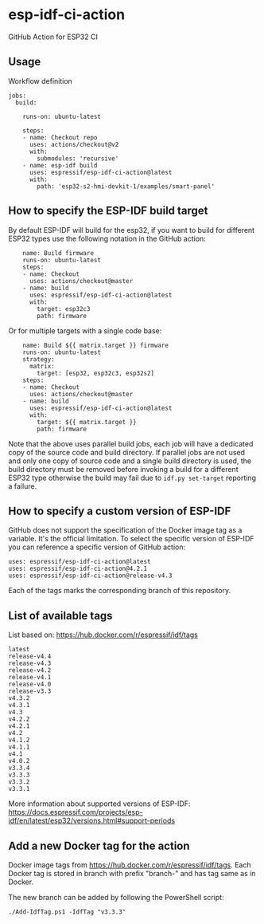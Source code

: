 # esp-idf-ci-action

GitHub Action for ESP32 CI

## Usage

Workflow definition

```
jobs:
  build:

    runs-on: ubuntu-latest

    steps:
    - name: Checkout repo
      uses: actions/checkout@v2
      with:
        submodules: 'recursive'
    - name: esp-idf build
      uses: espressif/esp-idf-ci-action@latest
      with:
        path: 'esp32-s2-hmi-devkit-1/examples/smart-panel'
```

## How to specify the ESP-IDF build target

By default ESP-IDF will build for the esp32, if you want to build for different
ESP32 types use the following notation in the GitHub action:


```
    name: Build firmware
    runs-on: ubuntu-latest
    steps:
    - name: Checkout
      uses: actions/checkout@master
    - name: build
      uses: espressif/esp-idf-ci-action@latest
      with:
        target: esp32c3
        path: firmware
```

Or for multiple targets with a single code base:

```
    name: Build ${{ matrix.target }} firmware
    runs-on: ubuntu-latest
    strategy:
      matrix:
        target: [esp32, esp32c3, esp32s2]
    steps:
    - name: Checkout
      uses: actions/checkout@master
    - name: build
      uses: espressif/esp-idf-ci-action@latest
      with:
        target: ${{ matrix.target }}
        path: firmware
```

Note that the above uses parallel build jobs, each job will have a dedicated
copy of the source code and build directory. If parallel jobs are not used and
only one copy of source code and a single build directory is used, the build
directory must be removed before invoking a build for a different ESP32 type
otherwise the build may fail due to `idf.py set-target` reporting a failure.

## How to specify a custom version of ESP-IDF

GitHub does not support the specification of the Docker image tag as a variable.
It's the official limitation. To select the specific version of ESP-IDF you
can reference a specific version of GitHub action:

```
uses: espressif/esp-idf-ci-action@latest
uses: espressif/esp-idf-ci-action@4.2.1
uses: espressif/esp-idf-ci-action@release-v4.3
```

Each of the tags marks the corresponding branch of this repository.

## List of available tags

List based on: https://hub.docker.com/r/espressif/idf/tags

```
latest
release-v4.4
release-v4.3
release-v4.2
release-v4.1
release-v4.0
release-v3.3
v4.3.2
v4.3.1
v4.3
v4.2.2
v4.2.1
v4.2
v4.1.2
v4.1.1
v4.1
v4.0.2
v3.3.4
v3.3.3
v3.3.2
v3.3.1
```

More information about supported versions of ESP-IDF: https://docs.espressif.com/projects/esp-idf/en/latest/esp32/versions.html#support-periods

## Add a new Docker tag for the action

Docker image tags from https://hub.docker.com/r/espressif/idf/tags.
Each Docker tag is stored in branch with prefix "branch-" and has tag same as in Docker.

The new branch can be added by following the PowerShell script:

```
./Add-IdfTag.ps1 -IdfTag "v3.3.3"
```
